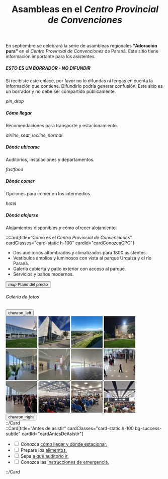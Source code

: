 <header class="my-4 ms-0">
  <h1 class="display-4">Asambleas en el <em>Centro Provincial de Convenciones</em></h1>
</header>
<p class="mb-5" id="intro">En septiembre se celebrará la serie de asambleas regionales <strong>"Adoración
    pura"</strong> en
  el <em>Centro Provincial de Convenciones</em> de Paraná. Este sitio tiene información importante para los
  asistentes.
</p>
<div class="card text-bg-danger mb-3">
  <div class="card-body">
    <h5 class="card-title">ESTO ES UN BORRADOR - NO DIFUNDIR</h5>
    <p class="card-text">Si recibiste este enlace, por favor no lo difundas ni tengas en cuenta la información
      que contiene. Difundirlo podría
      generar confusión. Este sitio es un borrador y no debe ser compartido públicamente.
    </p>
  </div>
</div>

<div class="row">
  <div class="col-lg-4 mb-3 mb-lg-0">
    <div class="d-flex flex-column h-100">
      <div class="card d-flex flex-row align-items-stretch card-themed-icon mb-0 rounded-bottom-0 flex-grow-1">
        <div class="icon-half" style="background-color: var(--transporte-color);">
          <i class="material-symbols-outlined">pin_drop</i>
        </div>
        <div class="card-body d-flex flex-column justify-content-center">
          <h5 class="card-title">Cómo llegar</h5>
          <p class="card-text mb-0">Recomendaciones para transporte y estacionamiento.</p>
          <a href="#transporte" class="stretched-link"></a>
        </div>
      </div>
      <div class="card d-flex flex-row align-items-stretch card-themed-icon mb-0 rounded-0 border-top-0 flex-grow-1">
        <div class="icon-half" style="background-color: var(--auditorios-color);">
          <i class="material-symbols-outlined">airline_seat_recline_normal</i>
        </div>
        <div class="card-body d-flex flex-column justify-content-center">
          <h5 class="card-title">Dónde ubicarse</h5>
          <p class="card-text mb-0">Auditorios, instalaciones y departamentos.</p>
          <a href="#auditorios" class="stretched-link"></a>
        </div>
      </div>
      <div class="card d-flex flex-row align-items-stretch card-themed-icon mb-0 rounded-0 border-top-0 flex-grow-1">
        <div class="icon-half" style="background-color: var(--alimentos-color);">
          <i class="material-symbols-outlined">fastfood</i>
        </div>
        <div class="card-body d-flex flex-column justify-content-center">
          <h5 class="card-title">Dónde comer</h5>
          <p class="card-text mb-0">Opciones para comer en los intermedios.</p>
          <a href="#alimentos" class="stretched-link"></a>
        </div>
      </div>
      <div class="card d-flex flex-row align-items-stretch card-themed-icon rounded-top-0 border-top-0 flex-grow-1">
        <div class="icon-half" style="background-color: var(--alojamiento-color);">
          <i class="material-symbols-outlined">hotel</i>
        </div>
        <div class="card-body d-flex flex-column justify-content-center">
          <h5 class="card-title">Dónde alojarse</h5>
          <p class="card-text mb-0">Alojamientos disponibles y cómo ofrecer alojamiento.</p>
          <a href="#alojamiento" class="stretched-link"></a>
        </div>
      </div>
    </div>
  </div>
  <div class="col-lg-4 mb-3 mb-lg-0">
    ::Card[title="Cómo es el <em>Centro Provincial de Convenciones</em>" cardClasses="card-static h-100" cardId="cardConozcaCPC"]
      <p class="card-text">
        <ul>
          <li>Dos auditorios alfombrados y climatizados para 1800 asistentes.</li>
          <li>Vestíbulos amplios y luminosos con vista al parque Urquiza y el río Paraná.</li>
          <li>Galería cubierta y patio exterior con acceso al parque.</li>
          <li>Servicios y baños modernos.</li>
        </ul>
      </p>
      <p class="card-text mt-3"><button class="btn btn-md btn-primary btn-theme" onclick="plano()"><i class="material-symbols-outlined">map</i> Plano del predio</button></p>
      <h6 class="mt-auto">Galería de fotos</h6>
      <div class="scroll-wrapper">
        <button class="scroll-btn scroll-left material-symbols-outlined">chevron_left</button>
        <div class="scroll-inner-container">
          <div class="gallery d-flex flex-nowrap g-2">
            <a href="images/01.jpg" data-bs-toggle="lightbox" data-gallery="image-gallery" class="col-4">
              <img src="images/thumbs/01.jpg" class="img-thumbnail" alt="Foto del frente del Centro Provincial de Convenciones">
            </a>
            <a href="images/02.jpg" data-bs-toggle="lightbox" data-gallery="image-gallery" class="col-4">
              <img src="images/thumbs/02.jpg" class="img-thumbnail">
            </a>
            <a href="images/03.jpg" data-bs-toggle="lightbox" data-gallery="image-gallery" class="col-4">
              <img src="images/thumbs/03.jpg" class="img-thumbnail">
            </a>
            <a href="images/04.jpg" data-bs-toggle="lightbox" data-gallery="image-gallery" class="col-4">
              <img src="images/thumbs/04.jpg" class="img-thumbnail">
            </a>
            <a href="images/05.jpg" data-bs-toggle="lightbox" data-gallery="image-gallery" class="col-4">
              <img src="images/thumbs/05.jpg" class="img-thumbnail">
            </a>
            <a href="images/06.jpg" data-bs-toggle="lightbox" data-gallery="image-gallery" class="col-4">
              <img src="images/thumbs/06.jpg" class="img-thumbnail">
            </a>
            <a href="images/07.jpg" data-bs-toggle="lightbox" data-gallery="image-gallery" class="col-4">
              <img src="images/thumbs/07.jpg" class="img-thumbnail">
            </a>
            <a href="images/08.jpg" data-bs-toggle="lightbox" data-gallery="image-gallery" class="col-4">
              <img src="images/thumbs/08.jpg" class="img-thumbnail">
            </a>
            <a href="images/09.jpg" data-bs-toggle="lightbox" data-gallery="image-gallery" class="col-4">
              <img src="images/thumbs/09.jpg" class="img-thumbnail">
            </a>
            <a href="images/10.jpg" data-bs-toggle="lightbox" data-gallery="image-gallery" class="col-4">
              <img src="images/thumbs/10.jpg" class="img-thumbnail">
            </a>
            <a href="images/11.jpg" data-bs-toggle="lightbox" data-gallery="image-gallery" class="col-4">
              <img src="images/thumbs/11.jpg" class="img-thumbnail">
            </a>
            <a href="images/12.jpg" data-bs-toggle="lightbox" data-gallery="image-gallery" class="col-4">
              <img src="images/thumbs/12.jpg" class="img-thumbnail">
            </a>
          </div>
        </div>
        <button class="scroll-btn scroll-right material-symbols-outlined">chevron_right</button>
      </div>
    ::/Card
  </div>
  <div class="col-lg-4">
    ::Card[title="Antes de asistir" cardClasses="card-static h-100 bg-success-subtle" cardId="cardAntesDeAsistir"]
      <ul class="list-group bg-success-subtle">
        <li class="list-group-item bg-success-subtle">
          <input class="form-check-input me-1" type="checkbox" value="" id="cbTransporte">
          <label class="form-check-label" for="firstCheckbox">Conozca <a href="#transporte">cómo llegar y
              dónde estacionar.</a></label>
        </li>
        <li class="list-group-item bg-success-subtle">
          <input class="form-check-input me-1" type="checkbox" value="" id="cbAlimentos">
          <label class="form-check-label" for="secondCheckbox">Prepare los <a
              href="#alimentos">alimentos.</a></label>
        </li>
        <li class="list-group-item bg-success-subtle">
          <input class="form-check-input me-1" type="checkbox" value="" id="cbAuditorios">
          <label class="form-check-label" for="thirdCheckbox">Sepa <a href="#auditorios">a qué auditorio
              ir.</a></label>
        </li>
        <li class="list-group-item bg-success-subtle">
          <input class="form-check-input me-1" type="checkbox" value="" id="cbEmergencias">
          <label class="form-check-label" for="thirdCheckbox">Conozca las <a
              href="#h3Emergencias">instrucciones de emergencia.</a></label>
        </li>
      </ul>
    ::/Card
  </div>
</div>
